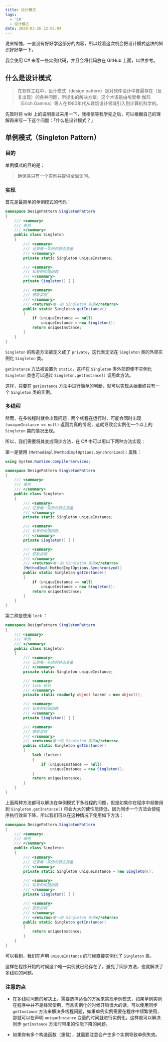 ```yaml
---
title: 设计模式
tags:
  - 'C#'
  - 设计模式
date: 2020-03-26 22:05:04
---
```



说来惭愧，一直没有好好学这部分的内容，所以趁着这次机会把设计模式这块的知识好好学一下。

我会使用 C# 来写一些实例代码，并且会将代码放在 GitHub 上面，以供参考。

<!-- more -->

##  什么是设计模式

> 在软件工程中，设计模式（design pattern）是对软件设计中普遍存在（反复出现）的各种问题，所提出的解决方案。这个术语是由埃里希·伽玛（Erich Gamma）等人在1990年代从建筑设计领域引入到计算机科学的。

先暂时将 wiki 上的说明拿过来用一下，我相信等我学完之后，可以根据自己的理解再来写一下这个问题：「什么是设计模式？」

##  单例模式（Singleton Pattern）

### 目的

单例模式的目的是：

> 确保类只有一个实例并提供全局访问。

### 实现

首先是最简单的单例模式的代码：

```csharp
namespace DesignPattern.SingletonPattern
{
    /// <summary>
    /// 单例
    /// </summary>
    public class Singleton
    {
        /// <summary>
        /// 记录唯一实例的静态变量
        /// </summary>
        private static Singleton uniqueInstance;

        /// <summary>
        /// 私有的构造函数
        /// </summary>
        private Singleton() { }

        /// <summary>
        /// 获取实例
        /// </summary>
        /// <returns>唯一的 Singleton 实例</returns>
        public static Singleton getInstance()
        {
            if (uniqueInstance == null)
                uniqueInstance = new Singleton();
            return uniqueInstance;
        }
    }
}
```

`Singleton` 的构造方法被定义成了 `private`，这代表无法在 `Singleton` 类的外部实例化 `Singleton` 类。

`getInstance` 方法被设置为 `static`，这样在 `Singleton` 类外部即使不实例化 `Singleton` 类也可以通过 `Singleton.getInstance()` 调用此方法。

这样，只要在 `getInstance` 方法中进行简单的判断，就可以实现从始至终只有一个 `Singleton` 类的实例。

### 多线程

然而，在多线程时就会出现问题：两个线程在运行时，可能会同时出现 `(uniqueInstance == null)` 返回为真的情况，这就导致会实例化一个以上的 `Singleton` 类的情况出现。

所以，我们需要将其变成同步方法，在 C# 中可以用以下两种方法实现：

第一是使用 `[MethodImpl(MethodImplOptions.Synchronized)]` 属性：

```csharp
using System.Runtime.CompilerServices;

namespace DesignPattern.SingletonPattern
{
    /// <summary>
    /// 单例
    /// </summary>
    public class Singleton
    {
        /// <summary>
        /// 记录唯一实例的静态变量
        /// </summary>
        private static Singleton uniqueInstance;

        /// <summary>
        /// 私有的构造函数
        /// </summary>
        private Singleton() { }

        /// <summary>
        /// 获取实例
        /// </summary>
        /// <returns>唯一的 Singleton 实例</returns>
        [MethodImpl(MethodImplOptions.Synchronized)]
        public static Singleton getInstance()
        {
            if (uniqueInstance == null)
                uniqueInstance = new Singleton();
            return uniqueInstance;
        }
    }
}
```

第二种是使用 `lock` ：

```csharp
namespace DesignPattern.SingletonPattern
{
    /// <summary>
    /// 单例
    /// </summary>
    public class Singleton
    {
        /// <summary>
        /// 记录唯一实例的静态变量
        /// </summary>
        private static Singleton uniqueInstance;

        /// <summary>
        /// lock 标识
        /// </summary>
        private static readonly object locker = new object();

        /// <summary>
        /// 私有的构造函数
        /// </summary>
        private Singleton() { }

        /// <summary>
        /// 获取实例
        /// </summary>
        /// <returns>唯一的 Singleton 实例</returns>
        public static Singleton getInstance()
        {
            lock (locker)
            {
                if (uniqueInstance == null)
                    uniqueInstance = new Singleton();
            }
            return uniqueInstance;
        }
    }
}
```

上面两种方法都可以解决在单例模式下多线程的问题，但是如果你在程序中频繁用到 `Singleton.getInstance()` 将会大大的使性能降低，因为同步一个方法会使程序执行效率下降，所以我们可以在这种情况下使用如下方法：

```csharp
namespace DesignPattern.SingletonPattern
{
    /// <summary>
    /// 单例
    /// </summary>
    public class Singleton
    {
        /// <summary>
        /// 记录唯一实例的静态变量
        /// </summary>
        private static Singleton uniqueInstance = new Singleton();

        /// <summary>
        /// 私有的构造函数
        /// </summary>
        private Singleton() { }

        /// <summary>
        /// 获取实例
        /// </summary>
        /// <returns>唯一的 Singleton 实例</returns>
        public static Singleton getInstance()
        {
            return uniqueInstance;
        }
    }
}
```

可以看到，我们在声明 `uniqueInstance` 的时候直接实例化了 `Singleton` 类。

这样在程序开始的时候这个唯一实例就已经存在了。避免了同步方法，也就解决了多线程的问题。

### 注意的点

* 在多线程问题的解决上，需要选择适合的方案来实现单例模式，如果单例实例在程序中并不是经常使用，而且实例化的时候开销很大的话，可以使用同步 `getInstance` 方法来解决多线程问题，如果单例实例需要在程序中频繁使用，那就可以在声明 `uniqueInstance` 变量的时间就进行实例化，这样就可以解决同步 `getInstance` 方法时带来的性能下降的问题。

* 如果你有多个构造函数（重载），就需要注意会产生多个实例导致单例失效。